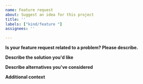 ```yaml
---
name: Feature request
about: Suggest an idea for this project
title: ''
labels: ["kind/feature "]
assignees: ''

---
```


**Is your feature request related to a problem? Please describe.**
<!-- A clear and concise description of what the problem is.  -->

**Describe the solution you'd like**
<!-- A clear and concise description of what you want to happen. -->

**Describe alternatives you've considered**
<!-- A clear and concise description of any alternative solutions or features you've considered. -->

**Additional context**
<!-- Add any other context or screenshots about the feature request here. -->

